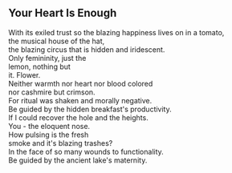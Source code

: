 Your Heart Is Enough
--------------------
With its exiled trust so the blazing happiness lives on in a tomato,  
the musical house of the hat,  
the blazing circus that is hidden and iridescent.  
Only femininity, just the  
lemon, nothing but  
it. Flower.  
Neither warmth nor heart nor blood colored  
nor cashmire but crimson.  
For ritual was shaken and morally negative.  
Be guided by the hidden breakfast's productivity.  
If I could recover the hole and the heights.  
You - the eloquent nose.  
How pulsing is the fresh  
smoke and it's blazing trashes?  
In the face of so many wounds to functionality.  
Be guided by the ancient lake's maternity.  
